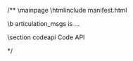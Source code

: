 /**
\mainpage
\htmlinclude manifest.html

\b articulation_msgs is ... 

<!-- 
Provide an overview of your package.
-->


\section codeapi Code API

<!--
Provide links to specific auto-generated API documentation within your
package that is of particular interest to a reader. Doxygen will
document pretty much every part of your code, so do your best here to
point the reader to the actual API.

If your codebase is fairly large or has different sets of APIs, you
should use the doxygen 'group' tag to keep these APIs together. For
example, the roscpp documentation has 'libros' group.
-->


*/
